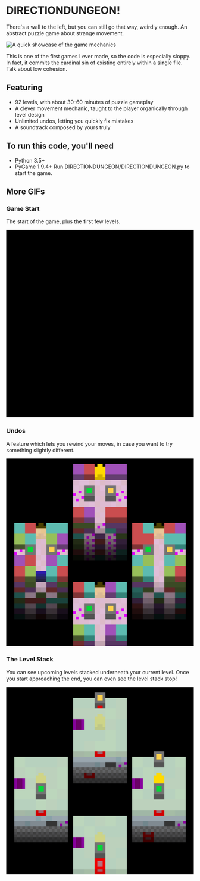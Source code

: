 # DIRECTIONDUNGEON!
There's a wall to the left, but you can still go that way, weirdly enough. An abstract puzzle game about strange movement.

![A quick showcase of the game mechanics](./readme_images/gameplay.gif)

This is one of the first games I ever made, so the code is especially sloppy. In fact, it commits the cardinal sin of existing entirely within a single file. Talk about low cohesion.

## Featuring
 - 92 levels, with about 30-60 minutes of puzzle gameplay
 - A clever movement mechanic, taught to the player organically through level design
 - Unlimited undos, letting you quickly fix mistakes
 - A soundtrack composed by yours truly
 
## To run this code, you'll need
 - Python 3.5+
 - PyGame 1.9.4+
Run DIRECTIONDUNGEON/DIRECTIONDUNGEON.py to start the game.

## More GIFs
### Game Start
The start of the game, plus the first few levels.

![](./readme_images/start.gif)

### Undos
A feature which lets you rewind your moves, in case you want to try something slightly different.

![](./readme_images/undo.gif)

### The Level Stack
You can see upcoming levels stacked underneath your current level. Once you start approaching the end, you can even see the level stack stop!

![](./readme_images/next_level.gif)
